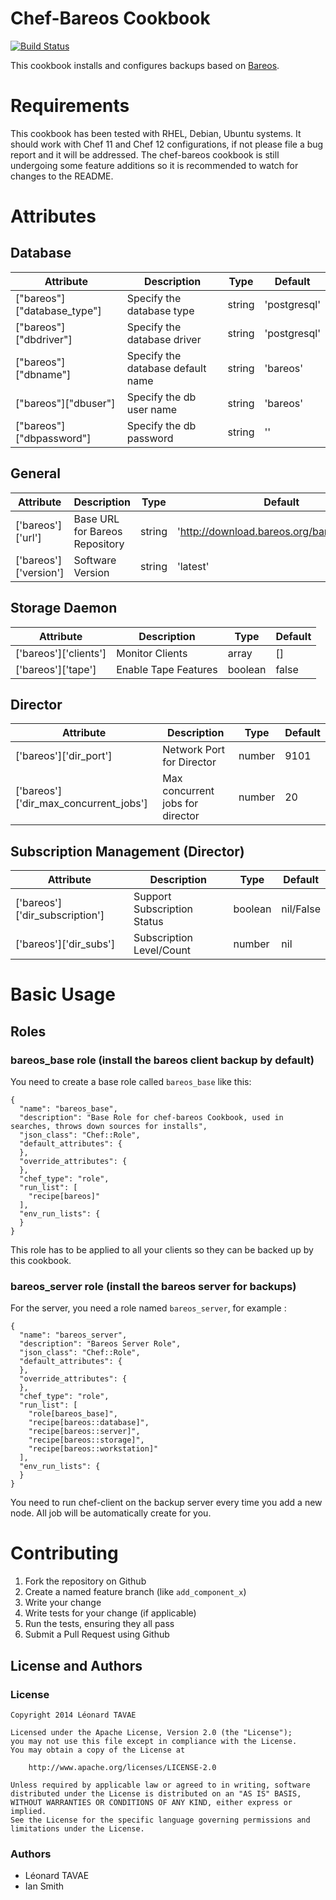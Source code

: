 Chef-Bareos Cookbook
====================

[![Build Status](https://travis-ci.org/sitle/chef-bareos.svg?branch=master)](https://travis-ci.org/sitle/chef-bareos)

This cookbook installs and configures backups based on [Bareos](https://www.bareos.org/en/).

# Requirements

This cookbook has been tested with RHEL, Debian, Ubuntu systems. It should work with Chef 11 and Chef 12 configurations, if not please file a bug report and it will be addressed. The chef-bareos cookbook is still undergoing some feature additions so it is recommended to watch for changes to the README.

# Attributes

## Database

Attribute        | Description |Type | Default
-----------------|-------------|-----|--------
["bareos"]["database_type"] | Specify the database type | string | 'postgresql'
["bareos"]["dbdriver"] | Specify the database driver | string | 'postgresql'
["bareos"]["dbname"] | Specify the database default name | string | 'bareos'
["bareos"]["dbuser"] | Specify the db user name | string | 'bareos'
["bareos"]["dbpassword"] | Specify the db password | string | ''

## General

Attribute        | Description |Type | Default
-----------------|-------------|-----|--------
['bareos']['url'] | Base URL for Bareos Repository | string | 'http://download.bareos.org/bareos/release'
['bareos']['version'] | Software Version | string | 'latest'

## Storage Daemon

Attribute        | Description |Type | Default
-----------------|-------------|-----|--------
['bareos']['clients'] | Monitor Clients | array | []
['bareos']['tape'] | Enable Tape Features | boolean | false

## Director

Attribute        | Description |Type | Default
-----------------|-------------|-----|--------
['bareos']['dir_port'] | Network Port for Director | number | 9101
['bareos']['dir_max_concurrent_jobs'] | Max concurrent jobs for director | number | 20

## Subscription Management (Director)

Attribute        | Description |Type | Default
-----------------|-------------|-----|--------
['bareos']['dir_subscription'] | Support Subscription Status | boolean | nil/False
['bareos']['dir_subs'] | Subscription Level/Count | number | nil

# Basic Usage

## Roles

### bareos_base role (install the bareos client backup by default)

You need to create a base role called ``bareos_base`` like this:

```
{
  "name": "bareos_base",
  "description": "Base Role for chef-bareos Cookbook, used in searches, throws down sources for installs",
  "json_class": "Chef::Role",
  "default_attributes": {
  },
  "override_attributes": {
  },
  "chef_type": "role",
  "run_list": [
    "recipe[bareos]"
  ],
  "env_run_lists": {
  }
}
```
This role has to be applied to all your clients so they can be backed up by this cookbook.

### bareos_server role (install the bareos server for backups)

For the server, you need a role named ``bareos_server``, for example :

```
{
  "name": "bareos_server",
  "description": "Bareos Server Role",
  "json_class": "Chef::Role",
  "default_attributes": {
  },
  "override_attributes": {
  },
  "chef_type": "role",
  "run_list": [
    "role[bareos_base]",
    "recipe[bareos::database]",
    "recipe[bareos::server]",
    "recipe[bareos::storage]",
    "recipe[bareos::workstation]"
  ],
  "env_run_lists": {
  }
}
```

You need to run chef-client on the backup server every time you add a new node. All job will be automatically create for you.

# Contributing

1. Fork the repository on Github
2. Create a named feature branch (like `add_component_x`)
3. Write your change
4. Write tests for your change (if applicable)
5. Run the tests, ensuring they all pass
6. Submit a Pull Request using Github

## License and Authors

### License 

```
Copyright 2014 Léonard TAVAE

Licensed under the Apache License, Version 2.0 (the "License");
you may not use this file except in compliance with the License.
You may obtain a copy of the License at

    http://www.apache.org/licenses/LICENSE-2.0

Unless required by applicable law or agreed to in writing, software
distributed under the License is distributed on an "AS IS" BASIS,
WITHOUT WARRANTIES OR CONDITIONS OF ANY KIND, either express or implied.
See the License for the specific language governing permissions and
limitations under the License.
```

### Authors 

* Léonard TAVAE
* Ian Smith
